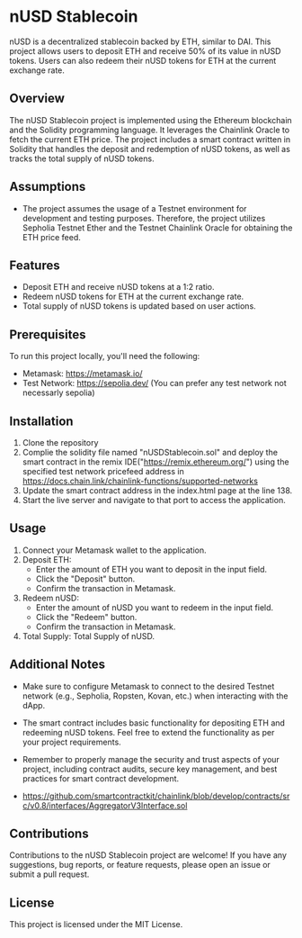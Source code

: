 # nUSD Stablecoin

nUSD is a decentralized stablecoin backed by ETH, similar to DAI. This project allows users to deposit ETH and receive 50% of its value in nUSD tokens. Users can also redeem their nUSD tokens for ETH at the current exchange rate.

## Overview

The nUSD Stablecoin project is implemented using the Ethereum blockchain and the Solidity programming language. It leverages the Chainlink Oracle to fetch the current ETH price. The project includes a smart contract written in Solidity that handles the deposit and redemption of nUSD tokens, as well as tracks the total supply of nUSD tokens.

## Assumptions

- The project assumes the usage of a Testnet environment for development and testing purposes. Therefore, the project utilizes Sepholia Testnet Ether and the Testnet Chainlink Oracle for obtaining the ETH price feed.

## Features

- Deposit ETH and receive nUSD tokens at a 1:2 ratio.
- Redeem nUSD tokens for ETH at the current exchange rate.
- Total supply of nUSD tokens is updated based on user actions.


## Prerequisites

To run this project locally, you'll need the following:
- Metamask: https://metamask.io/
- Test Network: https://sepolia.dev/ (You can prefer any test network not necessarly sepolia)
  
## Installation

1. Clone the repository
2. Complie the solidity file named "nUSDStablecoin.sol" and deploy the smart contract in the remix IDE("https://remix.ethereum.org/") using the specified test network pricefeed address in https://docs.chain.link/chainlink-functions/supported-networks
3. Update the smart contract address in the index.html page at the line 138.
4. Start the live server and navigate to that port to access the application.

## Usage

1. Connect your Metamask wallet to the application.
2. Deposit ETH:
   - Enter the amount of ETH you want to deposit in the input field.
   - Click the "Deposit" button.
   - Confirm the transaction in Metamask.
3. Redeem nUSD:
   - Enter the amount of nUSD you want to redeem in the input field.
   - Click the "Redeem" button.
   - Confirm the transaction in Metamask.
4. Total Supply: Total Supply of nUSD.

## Additional Notes

- Make sure to configure Metamask to connect to the desired Testnet network (e.g., Sepholia, Ropsten, Kovan, etc.) when interacting with the dApp.

- The smart contract includes basic functionality for depositing ETH and redeeming nUSD tokens. Feel free to extend the functionality as per your project requirements.

- Remember to properly manage the security and trust aspects of your project, including contract audits, secure key management, and best practices for smart contract development.
- https://github.com/smartcontractkit/chainlink/blob/develop/contracts/src/v0.8/interfaces/AggregatorV3Interface.sol

## Contributions

Contributions to the nUSD Stablecoin project are welcome! If you have any suggestions, bug reports, or feature requests, please open an issue or submit a pull request.

## License

This project is licensed under the MIT License.

